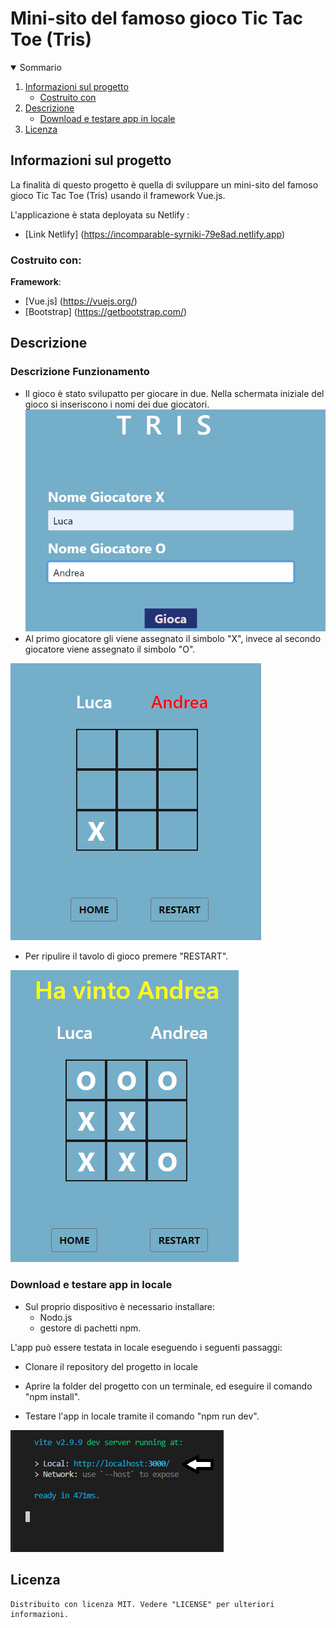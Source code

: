 <h1 algin="center">Mini-sito del famoso gioco Tic Tac Toe (Tris)</h1>

<details open="open">
  <summary>Sommario</summary>
  <ol>
    <li>
      <a href="#informazioni-sul-progetto">Informazioni sul progetto</a>
      <ul>
        <li><a href="#costruito-con">Costruito con</a></li>
      </ul>
    </li>
   <li><a href="#descrizione">Descrizione</a>
     <ul>
        <li><a href="#Download-e-testare-app-in-locale">Download e testare app in locale</a></li>
      </ul>
    </li>
   <li><a href="#licenza">Licenza</a></li>
  <ol>
</details>

<!-- Informazioni sul progetto-->

## Informazioni sul progetto

La finalità di questo progetto è quella di sviluppare  un mini-sito del famoso gioco Tic Tac Toe (Tris) usando il framework Vue.js.

L'applicazione è stata deployata su Netlify :
- [Link Netlify] (https://incomparable-syrniki-79e8ad.netlify.app)</h4>

#### <h3>Costruito con:</h3>

<b>Framework</b>:

- [Vue.js] (https://vuejs.org/)
- [Bootstrap] (https://getbootstrap.com/)

<!--Descrizione-->

## Descrizione

### Descrizione Funzionamento
- Il gioco è stato svilupatto per giocare in due.
Nella schermata iniziale del gioco si inseriscono i nomi dei due giocatori.
![](img-README/img1.png) 
- Al primo giocatore gli viene assegnato il simbolo "X", invece al secondo giocatore viene assegnato il simbolo "O". 

![](img-README/img2.png)
- Per ripulire il tavolo di gioco premere "RESTART".

![](img-README/img3.png)


### Download e testare app in locale

- Sul proprio dispositivo è necessario installare: 
   - Nodo.js
   - gestore di pachetti npm. 

L'app può essere testata in locale eseguendo i seguenti passaggi:

- Clonare il repository del progetto in locale 

- Aprire la folder del progetto con un terminale, ed eseguire il comando "npm install".

- Testare l'app in locale tramite il comando "npm run dev".

![](img-README/img4.png)

## Licenza

    Distribuito con licenza MIT. Vedere "LICENSE" per ulteriori informazioni.
